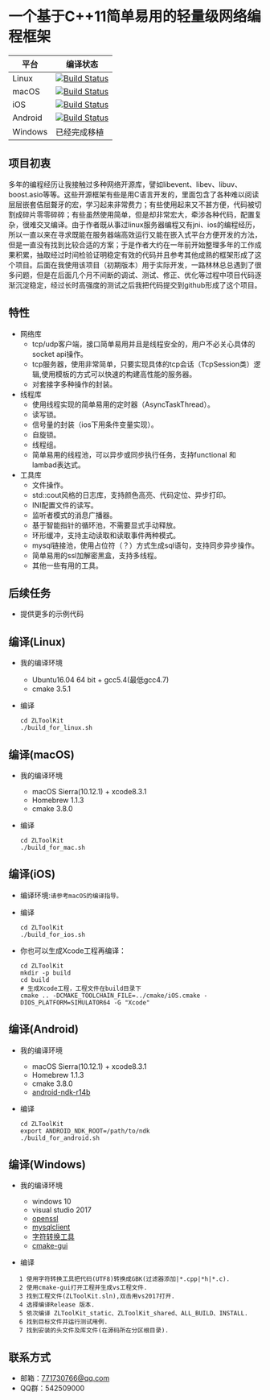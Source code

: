 # 一个基于C++11简单易用的轻量级网络编程框架
平台|编译状态
----|-------
Linux | [![Build Status](https://travis-ci.org/xiongziliang/ZLToolKit.svg?branch=master)](https://travis-ci.org/xiongziliang/ZLToolKit)
macOS | [![Build Status](https://travis-ci.org/xiongziliang/ZLToolKt-build_for_mac.svg?branch=master)](https://travis-ci.org/xiongziliang/ZLToolKt-build_for_mac)
iOS | [![Build Status](https://travis-ci.org/xiongziliang/ZLToolKt-build_for_ios.svg?branch=master)](https://travis-ci.org/xiongziliang/ZLToolKt-build_for_ios)
Android | [![Build Status](https://travis-ci.org/xiongziliang/ZLToolKt-build_for_android.svg?branch=master)](https://travis-ci.org/xiongziliang/ZLToolKt-build_for_android)
Windows | 已经完成移植

## 项目初衷
多年的编程经历让我接触过多种网络开源库，譬如libevent、libev、libuv、boost.asio等等。这些开源框架有些是用C语言开发的，里面包含了各种难以阅读层层嵌套佶屈聱牙的宏，学习起来非常费力；有些使用起来又不甚方便，代码被切割成碎片零零碎碎；有些虽然使用简单，但是却非常宏大，牵涉各种代码，配置复杂，很难交叉编译。由于作者既从事过linux服务器编程又有jni、ios的编程经历，所以一直以来在寻求既能在服务器端高效运行又能在嵌入式平台方便开发的方法，但是一直没有找到比较合适的方案；于是作者大约在一年前开始整理多年的工作成果积累，抽取经过时间检验证明稳定有效的代码并且参考其他成熟的框架形成了这个项目。后面在我使用该项目（初期版本）用于实际开发，一路林林总总遇到了很多问题，但是在后面几个月不间断的调试、测试、修正、优化等过程中项目代码逐渐沉淀稳定，经过长时高强度的测试之后我把代码提交到github形成了这个项目。

## 特性
- 网络库
  - tcp/udp客户端，接口简单易用并且是线程安全的，用户不必关心具体的socket api操作。
  - tcp服务器，使用非常简单，只要实现具体的tcp会话（TcpSession类）逻辑,使用模板的方式可以快速的构建高性能的服务器。
  - 对套接字多种操作的封装。
- 线程库
  - 使用线程实现的简单易用的定时器（AsyncTaskThread）。
  - 读写锁。
  - 信号量的封装（ios下用条件变量实现）。
  - 自旋锁。
  - 线程组。
  - 简单易用的线程池，可以异步或同步执行任务，支持functional 和 lambad表达式。
- 工具库
  - 文件操作。
  - std::cout风格的日志库，支持颜色高亮、代码定位、异步打印。
  - INI配置文件的读写。
  - 监听者模式的消息广播器。
  - 基于智能指针的循环池，不需要显式手动释放。
  - 环形缓冲，支持主动读取和读取事件两种模式。
  - mysql链接池，使用占位符（？）方式生成sql语句，支持同步异步操作。
  - 简单易用的ssl加解密黑盒，支持多线程。
  - 其他一些有用的工具。
 
## 后续任务
- 提供更多的示例代码

## 编译(Linux)
- 我的编译环境
  - Ubuntu16.04 64 bit + gcc5.4(最低gcc4.7)
  - cmake 3.5.1
- 编译

  ```
  cd ZLToolKit
  ./build_for_linux.sh
  ```  
  
## 编译(macOS)
- 我的编译环境
  - macOS Sierra(10.12.1) + xcode8.3.1
  - Homebrew 1.1.3
  - cmake 3.8.0
- 编译
  
  ```
  cd ZLToolKit
  ./build_for_mac.sh
  ```
	 
## 编译(iOS)
- 编译环境:`请参考macOS的编译指导。`
- 编译
  
  ```
  cd ZLToolKit
  ./build_for_ios.sh
  ```
- 你也可以生成Xcode工程再编译：

  ```
  cd ZLToolKit
  mkdir -p build
  cd build
  # 生成Xcode工程，工程文件在build目录下
  cmake .. -DCMAKE_TOOLCHAIN_FILE=../cmake/iOS.cmake -DIOS_PLATFORM=SIMULATOR64 -G "Xcode"
  ```
## 编译(Android)
- 我的编译环境
  - macOS Sierra(10.12.1) + xcode8.3.1
  - Homebrew 1.1.3
  - cmake 3.8.0
  - [android-ndk-r14b](https://dl.google.com/android/repository/android-ndk-r14b-darwin-x86_64.zip)
- 编译

  ```
  cd ZLToolKit
  export ANDROID_NDK_ROOT=/path/to/ndk
  ./build_for_android.sh
  ```
## 编译(Windows)
- 我的编译环境
  - windows 10
  - visual studio 2017
  - [openssl](http://slproweb.com/download/Win32OpenSSL-1_1_0f.exe)
  - [mysqlclient](https://dev.mysql.com/downloads/file/?id=472430)
  - [字符转换工具](http://xz.mqego.com/soft1/gb2utf8.zip)
  - [cmake-gui](https://cmake.org/files/v3.10/cmake-3.10.0-rc1-win32-x86.msi)
  
- 编译
```
   1 使用字符转换工具把代码(UTF8)转换成GBK(过滤器添加|*.cpp|*h|*.c).
   2 使用cmake-gui打开工程并生成vs工程文件.
   3 找到工程文件(ZLToolKit.sln),双击用vs2017打开.
   4 选择编译Release 版本.
   5 依次编译 ZLToolKit_static、ZLToolKit_shared、ALL_BUILD、INSTALL.
   6 找到目标文件并运行测试用例.
   7 找到安装的头文件及库文件(在源码所在分区根目录).
```
	
## 联系方式
- 邮箱：<771730766@qq.com>
- QQ群：542509000


